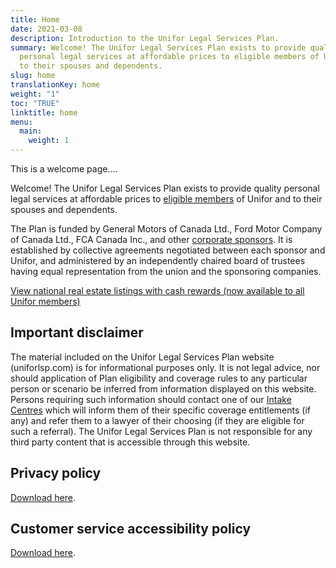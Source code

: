 ```yaml
---
title: Home
date: 2021-03-08
description: Introduction to the Unifor Legal Services Plan.
summary: Welcome! The Unifor Legal Services Plan exists to provide quality
  personal legal services at affordable prices to eligible members of Unifor and
  to their spouses and dependents.
slug: home
translationKey: home
weight: "1"
toc: "TRUE"
linktitle: home
menu:
  main:
    weight: 1
---
```

This is a welcome page....



Welcome! The Unifor Legal Services Plan exists to provide quality personal legal services at affordable prices to [eligible members](/post/faq/#4-who-is-eligible) of Unifor and to their spouses and dependents.

The Plan is funded by General Motors of Canada Ltd., Ford Motor Company of Canada Ltd., FCA Canada Inc., and other [corporate sponsors](/post/about/#corporate-and-union-sponsors). It is established by collective agreements negotiated between each sponsor and Unifor, and administered by an independently chaired board of trustees having equal representation from the union and the sponsoring companies.

[View national real estate listings with cash rewards (now available to all Unifor members)](http://www.all-purposerealty.com/unifor/new/en.html)

## Important disclaimer

The material included on the Unifor Legal Services Plan website (uniforlsp.com) is for informational purposes only. It is not legal advice, nor should application of Plan eligibility and coverage rules to any particular person or scenario be inferred from information displayed on this website. Persons requiring such information should contact one of our [Intake Centres](/post/about/#staff-offices) which will inform them of their specific coverage entitlements (if any) and refer them to a lawyer of their choosing (if they are eligible for such a referral). The Unifor Legal Services Plan is not responsible for any third party content that is accessible through this website.

## Privacy policy

[Download here](/pdf/privacy_policy-en.pdf).

## Customer service accessibility policy

[Download here](/pdf/Customer%20Service%20Accessibility%20Policy-en.pdf).